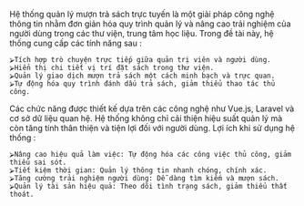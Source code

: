 Hệ thống quản lý mượn trả sách trực tuyến là một giải pháp công nghệ thông tin nhằm đơn giản hóa quy trình quản lý và nâng cao trải nghiệm của người dùng trong các thư viện, trung tâm học liệu. Trong đề tài này, hệ thống cung cấp các tính năng sau :

    ⮚Tích hợp trò chuyện trực tiếp giữa quản trị viên và người dùng.
    ⮚Hiển thị chi tiết vị trí đặt sách trong thư viện.
    ⮚Quản lý giao dịch mượn trả sách một cách minh bạch và trực quan.
    ⮚Tự động hóa quy trình đánh dấu trả sách, giảm thiểu thao tác thủ công.
Các chức năng được thiết kế dựa trên các công nghệ như Vue.js, Laravel và cơ sở dữ liệu quan hệ. Hệ thống không chỉ cải thiện hiệu suất quản lý mà còn tăng tính thân thiện và tiện lợi đối với người dùng. 
Lợi ích khi sử dụng hệ thống :

    ⮚Nâng cao hiệu quả làm việc: Tự động hóa các công việc thủ công, giảm thiểu sai sót.
    ⮚Tiết kiệm thời gian: Quản lý thông tin nhanh chóng, chính xác.
    ⮚Tăng cường trải nghiệm người dùng: Dễ dàng tìm kiếm và mượn sách.
    ⮚Quản lý tài sản hiệu quả: Theo dõi tình trạng sách, giảm thiểu thất thoát.
